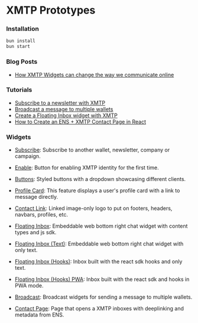 # XMTP Prototypes

### Installation

```bash
bun install
bun start
```

### Blog Posts

- [How XMTP Widgets can change the way we communicate online](/Posts/Contact)

### Tutorials

- [Subscribe to a newsletter with XMTP](/Tutorials/Subscribe)
- [Broadcast a message to multiple wallets](/Tutorials/Broadcast)
- [Create a Floating Inbox widget with XMTP](/Tutorials/FloatingInbox)
- [How to Create an ENS + XMTP Contact Page in React](/Tutorials/ContactPage)

### Widgets

- [Subscribe](/Widgets/Subscribe): Subscribe to another wallet, newsletter, company or campaign.

- [Enable](/Widgets/Enable): Button for enabling XMTP identity for the first time.

- [Buttons](/Widgets/Buttons): Styled buttons with a dropdown showcasing different clients.

- [Profile Card](/Widgets/ProfileCard): This feature displays a user's profile card with a link to message directly.

- [Contact Link](/Widgets/ContactLink): Linked image-only logo to put on footers, headers, navbars, profiles, etc.

- [Floating Inbox](/Widgets/FloatingInbox): Embeddable web bottom right chat widget with content types and js sdk.

- [Floating Inbox (Text)](/Widgets/FloatingInbox-text): Embeddable web bottom right chat widget with only text.

- [Floating Inbox (Hooks)](/Widgets/FloatingInbox-hooks): Inbox built with the react sdk hooks and only text.

- [Floating Inbox (Hooks) PWA](/Widgets/FloatingInbox-hooks): Inbox built with the react sdk and hooks in PWA mode.

- [Broadcast](/Widgets/Broadcast): Broadcast widgets for sending a message to multiple wallets.

- [Contact Page](/Widgets/ContactPage): Page that opens a XMTP inboxes with deeplinking and metadata from ENS.
